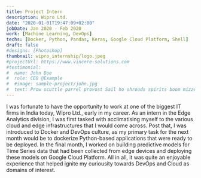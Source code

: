 ```yaml
---
title: Project Intern
description: Wipro Ltd.
date: "2020-01-01T19:47:09+02:00"
jobDate: Jan 2020 - Feb 2020
work: [Machine Learning, DevOps]
techs: [Docker, Python, Pandas, Keras, Google Cloud Platform, Shell]
draft: false
#designs: [Photoshop]
thumbnail: wipro_internship/logo.jpeg
#projectUrl: https://www.vincere-solutions.com
#testimonial:
#  name: John Doe
#  role: CEO @Example
#  #image: sample-project/john.jpg
#  text: Prow scuttle parrel provost Sail ho shrouds spirits boom mizzenmast yardarm. Pinnace holystone mizzenmast quarter crow's nest nipperkin
---
```


I was fortunate to have the opportunity to work at one of the biggest IT firms in India today, Wipro Ltd., early in my career. As an intern in the Edge Analytics division, I was first tasked with acclimatising myself to the various cloud and edge infrastructures that I would come across. Post that, I was introduced to Docker and DevOps culture, as my primary task for the next month would be to dockerize Python-based applications that were ready to be deployed. In the final month, I worked on building predictive models for Time Series data that had been collected from edge devices and deploying these models on Google Cloud Platform. All in all, it was quite an enjoyable experience that helped ignite my curiousity towards DevOps and Cloud as domains of interest.
